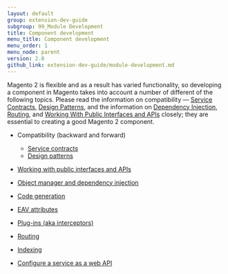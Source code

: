 ```yaml
---
layout: default
group: extension-dev-guide
subgroup: 99_Module Development
title: Component development
menu_title: Component development
menu_order: 1
menu_node: parent
version: 2.0
github_link: extension-dev-guide/module-development.md
---
```


Magento 2 is flexible and as a result has varied functionality, so developing a component in Magento takes into account a number of different of the following topics. Please read the information on compatibility &#8212; [Service Contracts]({{page.baseurl}}extension-dev-guide/service-contracts/service-contracts.html), [Design Patterns]({{page.baseurl}}extension-dev-guide/service-contracts/design-patterns.html), and the information on [Dependency Injection]({{page.baseurl}}extension-dev-guide/depend-inj.html), [Routing]({{page.baseurl}}extension-dev-guide/routing.html), and [Working With Public Interfaces and APIs]({{page.baseurl}}extension-dev-guide/api-concepts.html) closely; they are essential to creating a good Magento 2 component.



* Compatibility (backward and forward)
   * [Service contracts]({{page.baseurl}}extension-dev-guide/service-contracts/service-contracts.html)
   * [Design patterns]({{page.baseurl}}extension-dev-guide/service-contracts/design-patterns.html)

* [Working with public interfaces and APIs]({{page.baseurl}}extension-dev-guide/api-concepts.html)
* [Object manager and dependency injection]({{page.baseurl}}extension-dev-guide/depend-inj.html)
* [Code generation]({{page.baseurl}}extension-dev-guide/code-generation.html)
* [EAV attributes]({{page.baseurl}}extension-dev-guide/attributes.html)
* [Plug-ins (aka interceptors)]({{page.baseurl}}extension-dev-guide/plugins.html)
* [Routing]({{page.baseurl}}extension-dev-guide/routing.html)
* [Indexing]({{page.baseurl}}extension-dev-guide/indexing.html)
* [Configure a service as a web API]({{page.baseurl}}extension-dev-guide/service-contracts/service-to-web-service.html#configure-webapi)
